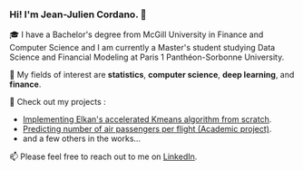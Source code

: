 ### Hi! I'm Jean-Julien Cordano. 👋

🎓 I have a Bachelor's degree from McGill University in Finance and Computer Science and I am currently a Master's student studying Data Science and Financial Modeling at Paris 1 Panthéon-Sorbonne University.

🎯 My fields of interest are __statistics__, __computer science__, __deep learning__, and __finance__.

🔭 Check out my projects :
- [Implementing Elkan's accelerated Kmeans algorithm from scratch](https://github.com/jjcordano/elkans_kmeans).
- [Predicting number of air passengers per flight (Academic project)](https://github.com/jjcordano/air_passengers).
- and a few others in the works...

📫 Please feel free to reach out to me on [LinkedIn](www.linkedin.com/in/jean-julien-cordano).

<!--
**jjcordano/jjcordano** is a ✨ _special_ ✨ repository because its `README.md` (this file) appears on your GitHub profile.

Here are some ideas to get you started:

- 🔭 I’m currently working on ...
- 🌱 I’m currently learning ...
- 👯 I’m looking to collaborate on ...
- 🤔 I’m looking for help with ...
- 💬 Ask me about ...
- 📫 How to reach me: ...
- 😄 Pronouns: ...
- ⚡ Fun fact: ...
-->
